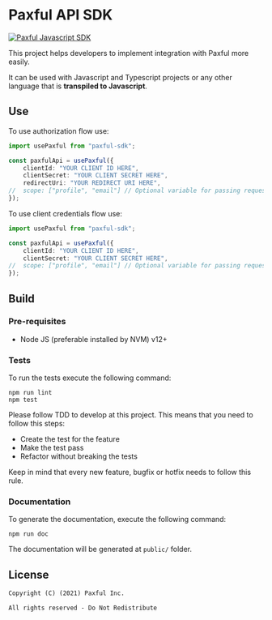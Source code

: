 # Paxful API SDK

[![Paxful Javascript SDK](https://github.com/paxful/sdk-js/actions/workflows/github-actions-paxful.yml/badge.svg)](https://github.com/paxful/sdk-js/actions/workflows/github-actions-paxful.yml)

This project helps developers to implement integration
with Paxful more easily.

It can be used with Javascript and Typescript projects or any other
language that is **transpiled to Javascript**.

## Use
To use authorization flow use:
 ```typescript
 import usePaxful from "paxful-sdk";

 const paxfulApi = usePaxful({
     clientId: "YOUR CLIENT ID HERE",
     clientSecret: "YOUR CLIENT SECRET HERE",
     redirectUri: "YOUR REDIRECT URI HERE",
 //  scope: ["profile", "email"] // Optional variable for passing requested scopes.
 });
 ```

 To use client credentials flow use:
 ```typescript
 import usePaxful from "paxful-sdk";

 const paxfulApi = usePaxful({
     clientId: "YOUR CLIENT ID HERE",
     clientSecret: "YOUR CLIENT SECRET HERE",
 //  scope: ["profile", "email"] // Optional variable for passing requested scopes.
 });
 ```

## Build
### Pre-requisites

* Node JS (preferable installed by NVM) v12+

### Tests

To run the tests execute the following command:
```shell
npm run lint
npm test
```

Please follow TDD to develop at this project. This means that you
need to follow this steps:

* Create the test for the feature
* Make the test pass
* Refactor without breaking the tests

Keep in mind that every new feature, bugfix or hotfix needs to
follow this rule.

### Documentation

To generate the documentation, execute the following command:
```shell
npm run doc
```

The documentation will be generated at `public/` folder.

## License

```markdown
Copyright (C) (2021) Paxful Inc.

All rights reserved - Do Not Redistribute
```
